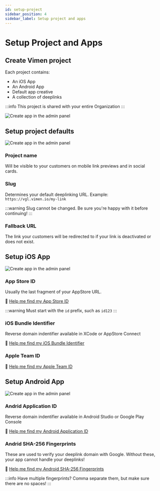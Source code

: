 ```yaml
---
id: setup-project
sidebar_position: 4
sidebar_label: Setup project and apps
---
```


# Setup Project and Apps

## Create Vimen project

Each project contains:

- An iOS App
- An Android App
- Default app creative
- A collection of deeplinks

:::info
This project is shared with your entire Organization
:::

![Create app in the admin panel](/assets/create-app-1.png)

## Setup project defaults

![Create app in the admin panel](/assets/create-app-2a.png)

### Project name

Will be visible to your customers on mobile link previews and in social cards.

### Slug

Determines your default deeplinking URL. Example: `https://vgl.vimen.io/my-link`

:::warning
Slug cannot be changed. Be sure you're happy with it before continuing!
:::

### Fallback URL

The link your customers will be redirected to if your link is deactivated or does not exist.

## Setup iOS App

![Create app in the admin panel](/assets/create-app-2b.png)

### App Store ID

Usually the last fragment of your AppStore URL.

🧭 [Help me find my App Store ID](/help/cant-find#app-store-id)

:::warning
Must start with the `id` prefix, such as `id123`
:::

### iOS Bundle Identifier

Reverse domain indentifier available in XCode or AppStore Connect

🧭 [Help me find my iOS Bundle Identifier](/help/cant-find#ios-bundle-identifier)

### Apple Team ID

🧭 [Help me find my Apple Team ID](/help/cant-find#apple-team-id)

## Setup Android App

![Create app in the admin panel](/assets/create-app-2c.png)

### Andrid Application ID

Reverse domain indentifier available in Android Studio or Google Play Console

🧭 [Help me find my Android Application ID](/help/cant-find#android-application-id)

### Andrid SHA-256 Fingerprints

These are used to verify your deeplink domain with Google. Without these, your app cannot handle your deeplinks!

🧭 [Help me find my Android SHA-256 Fingerprints](/help/cant-find#android-sha-256-fingerprints)

:::info
Have multiple fingerprints? Comma separate them, but make sure there are no spaces!
:::
